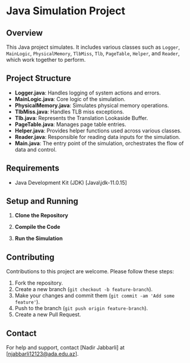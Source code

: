# Java Simulation Project

## Overview
This Java project simulates. It includes various classes such as `Logger`, `MainLogic`, `PhysicalMemory`, `TlbMiss`, `Tlb`, `PageTable`, `Helper`, and `Reader`, which work together to perform.

## Project Structure
- **Logger.java**: Handles logging of system actions and errors.
- **MainLogic.java**: Core logic of the simulation.
- **PhysicalMemory.java**: Simulates physical memory operations.
- **TlbMiss.java**: Handles TLB miss exceptions.
- **Tlb.java**: Represents the Translation Lookaside Buffer.
- **PageTable.java**: Manages page table entries.
- **Helper.java**: Provides helper functions used across various classes.
- **Reader.java**: Responsible for reading data inputs for the simulation.
- **Main.java**: The entry point of the simulation, orchestrates the flow of data and control.

## Requirements
- Java Development Kit (JDK) [Java\jdk-11.0.15]

## Setup and Running
1. **Clone the Repository**

2. **Compile the Code**

3. **Run the Simulation**

## Contributing
Contributions to this project are welcome. Please follow these steps:
1. Fork the repository.
2. Create a new branch (`git checkout -b feature-branch`).
3. Make your changes and commit them (`git commit -am 'Add some feature'`).
4. Push to the branch (`git push origin feature-branch`).
5. Create a new Pull Request.

## Contact
For help and support, contact [Nadir Jabbarli] at [njabbarli12123@ada.edu.az].
